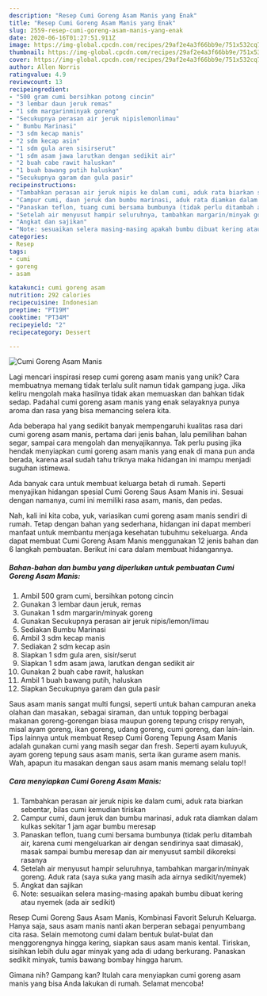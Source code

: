 ```yaml
---
description: "Resep Cumi Goreng Asam Manis yang Enak"
title: "Resep Cumi Goreng Asam Manis yang Enak"
slug: 2559-resep-cumi-goreng-asam-manis-yang-enak
date: 2020-06-16T01:27:51.911Z
image: https://img-global.cpcdn.com/recipes/29af2e4a3f66bb9e/751x532cq70/cumi-goreng-asam-manis-foto-resep-utama.jpg
thumbnail: https://img-global.cpcdn.com/recipes/29af2e4a3f66bb9e/751x532cq70/cumi-goreng-asam-manis-foto-resep-utama.jpg
cover: https://img-global.cpcdn.com/recipes/29af2e4a3f66bb9e/751x532cq70/cumi-goreng-asam-manis-foto-resep-utama.jpg
author: Allen Norris
ratingvalue: 4.9
reviewcount: 13
recipeingredient:
- "500 gram cumi bersihkan potong cincin"
- "3 lembar daun jeruk remas"
- "1 sdm margarinminyak goreng"
- "Secukupnya perasan air jeruk nipislemonlimau"
- " Bumbu Marinasi"
- "3 sdm kecap manis"
- "2 sdm kecap asin"
- "1 sdm gula aren sisirserut"
- "1 sdm asam jawa larutkan dengan sedikit air"
- "2 buah cabe rawit haluskan"
- "1 buah bawang putih haluskan"
- "Secukupnya garam dan gula pasir"
recipeinstructions:
- "Tambahkan perasan air jeruk nipis ke dalam cumi, aduk rata biarkan sebentar, bilas cumi kemudian tiriskan"
- "Campur cumi, daun jeruk dan bumbu marinasi, aduk rata diamkan dalam kulkas sekitar 1 jam agar bumbu meresap"
- "Panaskan teflon, tuang cumi bersama bumbunya (tidak perlu ditambah air, karena cumi mengeluarkan air dengan sendirinya saat dimasak), masak sampai bumbu meresap dan air menyusut sambil dikoreksi rasanya"
- "Setelah air menyusut hampir seluruhnya, tambahkan margarin/minyak goreng. Aduk rata (saya suka yang masih ada airnya sedikit/nyemek)"
- "Angkat dan sajikan"
- "Note: sesuaikan selera masing-masing apakah bumbu dibuat kering atau nyemek (ada air sedikit)"
categories:
- Resep
tags:
- cumi
- goreng
- asam

katakunci: cumi goreng asam 
nutrition: 292 calories
recipecuisine: Indonesian
preptime: "PT19M"
cooktime: "PT34M"
recipeyield: "2"
recipecategory: Dessert

---
```



![Cumi Goreng Asam Manis](https://img-global.cpcdn.com/recipes/29af2e4a3f66bb9e/751x532cq70/cumi-goreng-asam-manis-foto-resep-utama.jpg)

Lagi mencari inspirasi resep cumi goreng asam manis yang unik? Cara membuatnya memang tidak terlalu sulit namun tidak gampang juga. Jika keliru mengolah maka hasilnya tidak akan memuaskan dan bahkan tidak sedap. Padahal cumi goreng asam manis yang enak selayaknya punya aroma dan rasa yang bisa memancing selera kita.

Ada beberapa hal yang sedikit banyak mempengaruhi kualitas rasa dari cumi goreng asam manis, pertama dari jenis bahan, lalu pemilihan bahan segar, sampai cara mengolah dan menyajikannya. Tak perlu pusing jika hendak menyiapkan cumi goreng asam manis yang enak di mana pun anda berada, karena asal sudah tahu triknya maka hidangan ini mampu menjadi suguhan istimewa.

Ada banyak cara untuk membuat keluarga betah di rumah. Seperti menyajikan hidangan spesial Cumi Goreng Saus Asam Manis ini. Sesuai dengan namanya, cumi ini memiliki rasa asam, manis, dan pedas.


Nah, kali ini kita coba, yuk, variasikan cumi goreng asam manis sendiri di rumah. Tetap dengan bahan yang sederhana, hidangan ini dapat memberi manfaat untuk membantu menjaga kesehatan tubuhmu sekeluarga. Anda dapat membuat Cumi Goreng Asam Manis menggunakan 12 jenis bahan dan 6 langkah pembuatan. Berikut ini cara dalam membuat hidangannya.

<!--inarticleads1-->

##### Bahan-bahan dan bumbu yang diperlukan untuk pembuatan Cumi Goreng Asam Manis:

1. Ambil 500 gram cumi, bersihkan potong cincin
1. Gunakan 3 lembar daun jeruk, remas
1. Gunakan 1 sdm margarin/minyak goreng
1. Gunakan Secukupnya perasan air jeruk nipis/lemon/limau
1. Sediakan  Bumbu Marinasi
1. Ambil 3 sdm kecap manis
1. Sediakan 2 sdm kecap asin
1. Siapkan 1 sdm gula aren, sisir/serut
1. Siapkan 1 sdm asam jawa, larutkan dengan sedikit air
1. Gunakan 2 buah cabe rawit, haluskan
1. Ambil 1 buah bawang putih, haluskan
1. Siapkan Secukupnya garam dan gula pasir


Saus asam manis sangat multi fungsi, seperti untuk bahan campuran aneka olahan dan masakan, sebagai siraman, dan untuk topping berbagai makanan goreng-gorengan biasa maupun goreng tepung crispy renyah, misal ayam goreng, ikan goreng, udang goreng, cumi goreng, dan lain-lain. Tips lainnya untuk membuat Resep Cumi Goreng Tepung Asam Manis adalah gunakan cumi yang masih segar dan fresh. Seperti ayam kuluyuk, ayam goreng tepung saus asam manis, serta ikan gurame asem manis. Wah, apapun itu masakan dengan saus asam manis memang selalu top!! 

<!--inarticleads2-->

##### Cara menyiapkan Cumi Goreng Asam Manis:

1. Tambahkan perasan air jeruk nipis ke dalam cumi, aduk rata biarkan sebentar, bilas cumi kemudian tiriskan
1. Campur cumi, daun jeruk dan bumbu marinasi, aduk rata diamkan dalam kulkas sekitar 1 jam agar bumbu meresap
1. Panaskan teflon, tuang cumi bersama bumbunya (tidak perlu ditambah air, karena cumi mengeluarkan air dengan sendirinya saat dimasak), masak sampai bumbu meresap dan air menyusut sambil dikoreksi rasanya
1. Setelah air menyusut hampir seluruhnya, tambahkan margarin/minyak goreng. Aduk rata (saya suka yang masih ada airnya sedikit/nyemek)
1. Angkat dan sajikan
1. Note: sesuaikan selera masing-masing apakah bumbu dibuat kering atau nyemek (ada air sedikit)


Resep Cumi Goreng Saus Asam Manis, Kombinasi Favorit Seluruh Keluarga. Hanya saja, saus asam manis nanti akan berperan sebagai penyumbang cita rasa. Selain memotong cumi dalam bentuk bulat-bulat dan menggorengnya hingga kering, siapkan saus asam manis kental. Tiriskan, sisihkan lebih dulu agar minyak yang ada di udang berkurang. Panaskan sedikit minyak, tumis bawang bombay hingga harum. 

Gimana nih? Gampang kan? Itulah cara menyiapkan cumi goreng asam manis yang bisa Anda lakukan di rumah. Selamat mencoba!
